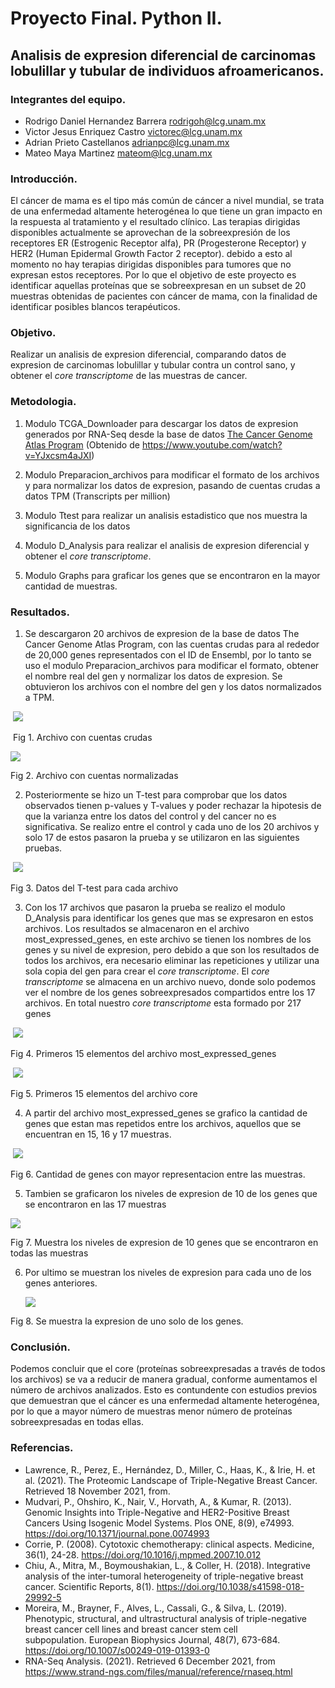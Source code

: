 #  Proyecto Final. Python II.

## Analisis de expresion diferencial de carcinomas lobulillar y tubular de individuos afroamericanos. 

### Integrantes del equipo. 

- Rodrigo Daniel Hernandez Barrera [rodrigoh@lcg.unam.mx](mailto:rodrigoh@lcg.unam.mx) 
- Victor Jesus Enriquez Castro [victorec@lcg.unam.mx](mailto:victorec@lcg.unam.mx)
- Adrian Prieto Castellanos [adrianpc@lcg.unam.mx](mailto:adrianpc@lcg.unam.mx)
- Mateo Maya Martinez [mateom@lcg.unam.mx](mailto:mateom@lcg.unam.mx)



### Introducción.

El cáncer de mama es el tipo más común de cáncer a nivel mundial, se trata de una enfermedad altamente heterogénea lo que tiene un gran impacto en la respuesta al tratamiento y el resultado clínico.
Las terapias dirigidas disponibles actualmente se aprovechan de la sobreexpresión de los receptores ER (Estrogenic Receptor alfa), PR (Progesterone Receptor) y HER2 (Human Epidermal Growth Factor 2 receptor).
debido a esto al momento no hay terapias dirigidas disponibles para tumores que no expresan estos receptores. Por lo que el objetivo de este proyecto es identificar aquellas proteínas que se sobreexpresan en un subset de 20 muestras obtenidas de pacientes con cáncer de mama, con la finalidad de identificar posibles blancos terapéuticos.



### Objetivo. 

Realizar un analisis de expresion diferencial, comparando datos de expresion de carcinomas lobulillar y tubular contra un control sano, y obtener el *core transcriptome* de las muestras de cancer.



### Metodologia. 

1. Modulo TCGA_Downloader para descargar  los datos de expresion generados por RNA-Seq desde la base de datos [The Cancer Genome Atlas Program](https://www.cancer.gov/about-nci/organization/ccg/research/structural-genomics/tcga) (Obtenido de https://www.youtube.com/watch?v=YJxcsm4aJXI)

2. Modulo Preparacion_archivos para modificar el formato de los archivos y para normalizar los datos de expresion, pasando de cuentas crudas a datos TPM (Transcripts per million)
3. Modulo Ttest para realizar un analisis estadistico que nos muestra la significancia de los datos
4. Modulo D_Analysis para realizar el analisis de expresion diferencial y obtener el *core transcriptome*. 
5. Modulo Graphs para graficar los genes que se encontraron en la mayor cantidad de muestras. 



### Resultados. 

1. Se descargaron 20 archivos de expresion de la base de datos The Cancer Genome Atlas Program, con las cuentas crudas para al rededor de 20,000 genes representados con el ID de Ensembl, por lo tanto se uso el modulo Preparacion_archivos para modificar el formato, obtener el nombre real del gen y normalizar los datos de expresion. Se obtuvieron los archivos con el nombre del gen y los datos normalizados a TPM.  

​			                              		   	![](/output/archivo_crudo.jpeg)					

​														Fig 1. Archivo con cuentas crudas



![](/output/archivo_norm.jpeg)

Fig 2. Archivo con cuentas normalizadas 



2. Posteriormente se hizo un T-test para comprobar que los datos observados tienen p-values y T-values y poder rechazar la hipotesis de que la varianza entre los datos del control y del cancer no es significativa. Se realizo entre el control y cada uno de los 20 archivos y solo 17 de estos pasaron la prueba y se utilizaron en las siguientes pruebas. 

   

​		                               ![](/output/tabla_pvalue.jpeg)      

Fig 3. Datos del T-test para cada archivo



3. Con los 17 archivos que pasaron la prueba se realizo el modulo D_Analysis para identificar los genes que mas se expresaron en estos archivos. Los resultados se almacenaron en el archivo most_expressed_genes, en este archivo se tienen los nombres de los genes y su nivel de expresion, pero debido a que son los resultados de todos los archivos, era necesario eliminar las repeticiones y utilizar una sola copia del gen para crear el *core transcriptome*.  El *core transcriptome* se almacena en un archivo nuevo, donde solo podemos ver el nombre de los genes sobreexpresados compartidos entre los 17 archivos. En total nuestro *core transcriptome* esta formado por 217 genes 

​											![](/output/most2.jpeg)	

Fig 4. Primeros 15 elementos del archivo most_expressed_genes



​							                       				![](/output/core.jpeg)

Fig 5. Primeros 15 elementos del archivo core



4. A partir del archivo most_expressed_genes se grafico la cantidad de genes que estan mas repetidos entre los archivos, aquellos que se encuentran en 15, 16 y 17 muestras. 

​		![](/output/Genes_repetidos_mas_de_15_veces.png)

Fig 6. Cantidad de genes con mayor representacion entre las muestras.



5.  Tambien se graficaron los niveles de expresion de 10 de los genes que se encontraron en las 17 muestras

![](/output/expresion_genes_mas_conservados.png)

  Fig 7. Muestra los niveles de expresion de 10 genes que se encontraron en todas las muestras 



6. Por ultimo se muestran los niveles de expresion para cada uno de los genes anteriores. 

   ![](/output/expresion_gen_CAPG_17.png)

Fig 8. Se muestra la expresion de uno solo de los genes. 




### Conclusión.

Podemos concluir que el core (proteínas sobreexpresadas a través de todos los archivos) se va a reducir de manera gradual, conforme aumentamos el número de archivos analizados. Esto es contundente con estudios previos que demuestran que el cáncer es una enfermedad altamente heterogénea, por lo que a mayor número de muestras menor número de proteínas sobreexpresadas en todas ellas.

### Referencias.

+ Lawrence, R., Perez, E., Hernández, D., Miller, C., Haas, K., & Irie, H. et al. (2021). The Proteomic Landscape of Triple-Negative Breast Cancer. Retrieved 18 November 2021, from.
+ Mudvari, P., Ohshiro, K., Nair, V., Horvath, A., & Kumar, R. (2013). Genomic Insights into Triple-Negative and HER2-Positive Breast Cancers Using Isogenic Model Systems. Plos ONE, 8(9), e74993. https://doi.org/10.1371/journal.pone.0074993
+ Corrie, P. (2008). Cytotoxic chemotherapy: clinical aspects. Medicine, 36(1), 24-28. https://doi.org/10.1016/j.mpmed.2007.10.012
+ Chiu, A., Mitra, M., Boymoushakian, L., & Coller, H. (2018). Integrative analysis of the inter-tumoral heterogeneity of triple-negative breast cancer. Scientific Reports, 8(1). https://doi.org/10.1038/s41598-018-29992-5
+ Moreira, M., Brayner, F., Alves, L., Cassali, G., & Silva, L. (2019). Phenotypic, structural, and ultrastructural analysis of triple-negative breast cancer cell lines and breast cancer stem cell subpopulation. European Biophysics Journal, 48(7), 673-684. https://doi.org/10.1007/s00249-019-01393-0
+ RNA-Seq Analysis. (2021). Retrieved 6 December 2021, from https://www.strand-ngs.com/files/manual/reference/rnaseq.html
